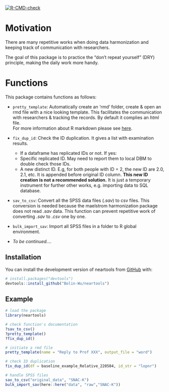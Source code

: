 
<!-- README.md is generated from README.Rmd. Please edit that file -->

<!-- badges: start -->
[![R-CMD-check](https://github.com/Bolin-Wu/neartools/actions/workflows/R-CMD-check.yaml/badge.svg)](https://github.com/Bolin-Wu/neartools/actions/workflows/R-CMD-check.yaml)
<!-- badges: end -->

# Motivation

There are many repetitive works when doing data harmonization and
keeping track of communication with researchers.

The goal of this package is to practice the “don’t repeat yourself”
(DRY) principle, making the daily work more handy.

# Functions

This package contains functions as follows:

-   `pretty_template`: Automatically create an ‘rmd’ folder, create &
    open an rmd file with a nice looking template. This facilitates the
    communication with researchers & tracking the records. By default it
    complies an *html* file.  
    For more information about R markdown please see
    [here](https://rmarkdown.rstudio.com).

-   `fix_dup_id`: Check the ID duplication. It gives a list with
    examination results.

    -   If a dataframe has replicated IDs or not. If yes:
    -   Specific replicated ID. May need to report them to local DBM to
        double check those IDs.
    -   A new distinct ID. E.g, for both people with ID = 2, the new ID
        are 2.0, 2.1, etc. It is appended before original ID column.
        **This new ID creation is not a recommended solution.** It is
        just a temporary instrument for further other works,
        e.g. importing data to SQL database.

-   `sav_to_csv`: Convert all the SPSS data files (*.sav*) to csv files.
    This conversion is needed because the maelstrom harmonization
    package does not read *.sav* data. This function can prevent
    repetitive work of converting *.sav* to *.csv* one by one.

-   `bulk_import_sav`: Import all SPSS files in a folder to R global
    environment.

-   *To be continued….*

## Installation

You can install the development version of neartools from
[GitHub](https://github.com/) with:

``` r
# install.packages("devtools")
devtools::install_github("Bolin-Wu/neartools")
```

## Example

``` r
# load the package
library(neartools)

# check function's documentation
?sav_to_csv()
?pretty_template()
?fix_dup_id()

# initiate a rmd file 
pretty_template(name = "Reply to Prof XXX", output_file = "word")

# check ID duplication
fix_dup_id(df = baseline_example_Relative_220504, id_str = "lopnr")

# handle SPSS files
sav_to_csv("original_data", "SNAC-K")
bulk_import_sav(here::here("data", "raw","SNAC-K"))
```
